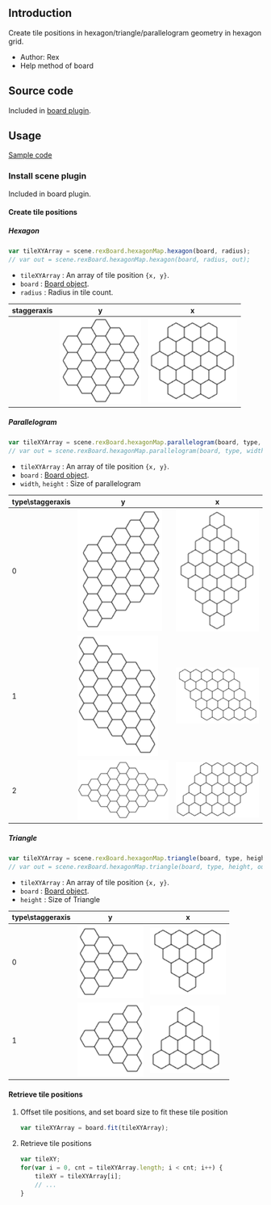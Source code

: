 ## Introduction

Create tile positions in hexagon/triangle/parallelogram geometry in hexagon grid. 

- Author: Rex
- Help method of board

## Source code

Included in [board plugin](board.md#source-code).

## Usage

[Sample code](https://github.com/rexrainbow/phaser3-rex-notes/tree/master/examples/board-hexagonmap)

### Install scene plugin

Included in board plugin.

#### Create tile positions

##### Hexagon

```javascript
var tileXYArray = scene.rexBoard.hexagonMap.hexagon(board, radius);
// var out = scene.rexBoard.hexagonMap.hexagon(board, radius, out);
```

- `tileXYArray` : An array of tile position `{x, y}`.
- `board` : [Board object](board.md).
- `radius` : Radius in tile count.

| staggeraxis | y | x |
| ---- | ---- | ---- |
||![Hexagon-y](images/board-hexagonmap/hexagon-y.png)|![Hexagon-x](images/board-hexagonmap/hexagon-x.png)|

##### Parallelogram

```javascript
var tileXYArray = scene.rexBoard.hexagonMap.parallelogram(board, type, width, height);
// var out = scene.rexBoard.hexagonMap.parallelogram(board, type, width, height, out);
```

- `tileXYArray` : An array of tile position `{x, y}`.
- `board` : [Board object](board.md).
- `width`, `height` : Size of parallelogram

| type\staggeraxis | y                                                            | x                                                            |
| ---------------- | ------------------------------------------------------------ | ------------------------------------------------------------ |
| 0                | ![Parallelogram-0y](images/board-hexagonmap/parallelogram-0y.png) | ![Parallelogram-0x](images/board-hexagonmap/parallelogram-0x.png) |
| 1                | ![Parallelogram-1y](images/board-hexagonmap/parallelogram-1y.png) | ![Parallelogram-1x](images/board-hexagonmap/parallelogram-1x.png) |
| 2                | ![Parallelogram-2y](images/board-hexagonmap/parallelogram-2y.png) | ![Parallelogram-2x](images/board-hexagonmap/parallelogram-2x.png) |

##### Triangle

```javascript
var tileXYArray = scene.rexBoard.hexagonMap.triangle(board, type, height);
// var out = scene.rexBoard.hexagonMap.triangle(board, type, height, out);
```
- `tileXYArray` : An array of tile position `{x, y}`.
- `board` : [Board object](board.md).
- `height` : Size of Triangle

| type\staggeraxis | y                                                       | x                                                       |
| ---------------- | ------------------------------------------------------- | ------------------------------------------------------- |
| 0                | ![Triangle-0y](images/board-hexagonmap/triangle-0y.png) | ![Triangle-0x](images/board-hexagonmap/triangle-0x.png) |
| 1                | ![Triangle-1y](images/board-hexagonmap/triangle-1y.png) | ![Triangle-1x](images/board-hexagonmap/triangle-1x.png) |

#### Retrieve tile positions

1. Offset tile positions, and set board size to fit these tile position
    ```javascript
    var tileXYArray = board.fit(tileXYArray);
    ```
2. Retrieve tile positions
    ```javascript
    var tileXY;
    for(var i = 0, cnt = tileXYArray.length; i < cnt; i++) {
        tileXY = tileXYArray[i];
        // ...
    }
    ```